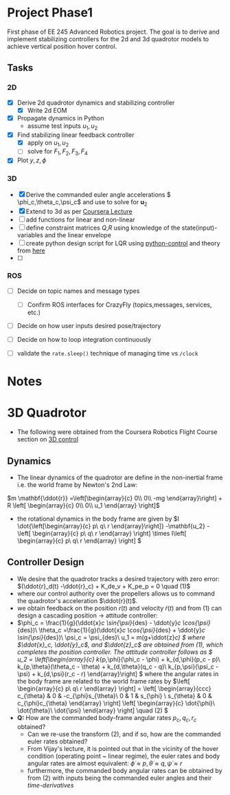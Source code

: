 # Project Phase1
First phase of EE 245 Advanced Robotics project. The goal is to derive and implement stabilizing controllers for the 2d and 3d quadrotor models to achieve vertical position hover control.

## Tasks
### 2D
- [x] Derive 2d quadrotor dynamics and stabilizing controller
  - [x] Write 2d EOM
- [x] Propagate dynamics in Python
    - assume test inputs $u_1, u_2$ 
- [x] Find stabilizing linear feedback controller
    - [x] apply on $u_1,u_2$
    - [ ] solve for $F_1,F_2,F_3,F_4$
- [x] Plot $y,z,\phi$
### 3D
- [x] Derive the commanded euler angle accelerations $ \phi_c,\theta_c,\psi_c$ and use to solve for $\textbf{u}_2$
- [x] Extend to 3d as per [Coursera Lecture](https://www.coursera.org/learn/robotics-flight/lecture/zpCD1/3-d-quadrotor-control)
- [ ] add functions for linear and non-linear
- [ ] define constraint matrices $Q$,$R$ using knowledge of the state(input)-variables and the linear envelope
- [ ] create python design script for LQR using [python-control](https://python-control.readthedocs.io/en/0.8.2/generated/control.lqr.html) and theory from [here](https://kth.instructure.com/courses/4962/pages/module2-mtrl-control)
- [ ] 

### ROS
- [ ] Decide on topic names and message types
    - [ ] Confirm ROS interfaces for CrazyFly (topics,messages, services, etc.)
- [ ] Decide on how user inputs desired pose/trajectory
- [ ] Decide on how to loop integration continuously
- [ ] validate the `rate.sleep()` technique of managing time vs `/clock`
    
  
# Notes
# 3D Quadrotor
- The following were obtained from the Coursera Robotics Flight Course section on [3D control](https://www.coursera.org/learn/robotics-flight/lecture/zpCD1/3-d-quadrotor-control)
## Dynamics 
- The linear dynamics of the quadrotor are define in the non-inertial frame i.e. the world frame by Newton's 2nd Law:

$m \mathbf{\ddot{r}} =\left[\begin{array}{c}
        0\\
        0\\
        -mg
    \end{array}\right] + R \left[
        \begin{array}{c}
            0\\
            0\\
            u_1
        \end{array}
    \right]$
- the rotational dynamics in the body frame are given by 
$I \dot{\left[\begin{array}{c}
        p\\
        q\\
        r
    \end{array}\right]} -\mathbf{u_2} - \left[
        \begin{array}{c}
            p\\
            q\\
            r
        \end{array}
    \right] \times 
    I\left[
        \begin{array}{c}
            p\\
            q\\
            r
        \end{array}
    \right]
$
## Controller Design
- We desire that the quadrotor tracks a desired trajectory with zero error:
$(\ddot{r}_d(t) -\ddot{r}_c) + K_de_v + K_pe_p = 0 \quad (1)$
- where our control authority over the propellers allows us to command the quadrotor's acceleration $\ddot{r}(t)$.
- we obtain feedback on the position $r(t)$ and velocity $\dot{r}(t)$ and from (1) can design a cascading  position $\rightarrow$ attitude controller:
- $\phi_c = \frac{1}{g}(\ddot{x}_c \sin{\psi}_{des} - \ddot{y}_c \cos{\psi}_{des})\\
\theta_c =\frac{1}{g}(\ddot{x}_c \cos{\psi}_{des} + \ddot{y}_c \sin{\psi}_{des})\\
\psi_c = \psi_{des}\\
u_1 = m(g+\ddot{z}_c)
$
where $\ddot{x}_c, \ddot{y}_c$, and $\ddot{z}_c$ are obtained from $(1)$, which completes the position controller. The attitude controller follows as
$
u_2 = \left[\begin{array}{c}
        k_{p,\phi}(\phi_c - \phi) + k_{d,\phi}(p_c - p)\\
        k_{p,\theta}(\theta_c - \theta) + k_{d,\theta}(q_c - q)\\
        k_{p,\psi}(\psi_c - \psi) + k_{d,\psi}(r_c - r) 
    \end{array}\right]
$
where the angular rates in the body frame are related to the world frame rates by
$\left[
    \begin{array}{c}
        p\\
        q\\
        r
    \end{array}
\right]
=
\left[
    \begin{array}{ccc}
        c_{\theta} & 0 & -c_{\phi}s_{\theta}\\
        0 & 1 & s_{\phi} \\
        s_{\theta} & 0 & c_{\phi}c_{\theta}
    \end{array}
\right]
\left[
    \begin{array}{c}
        \dot{\phi}\\
        \dot{\theta}\\
        \dot{\psi}
    \end{array}
\right] \quad (2)
$
- **Q:** How are the commanded body-frame angular rates $p_c,q_c,r_c$ obtained?
    - Can we re-use the transform $(2)$, and if so, how are the commanded euler rates obtained?
    - From Vijay's lecture, it is pointed out that in the vicinity of the hover condition (operating point ~ linear regime), the euler rates and body angular rates are almost equivalent: $\dot{\phi} \approx p,\dot{\theta} \approx q,\dot{\psi} \approx r$
    - furthermore, the commanded body angular rates can be obtained by from $(2)$ with inputs being the commanded euler angles and their *time-derivatives* 
